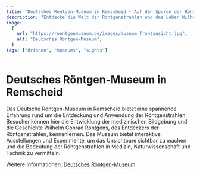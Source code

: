```yaml
---
title: "Deutsches Röntgen-Museum in Remscheid – Auf den Spuren der Röntgenstrahlen"
description: "Entdecke die Welt der Röntgenstrahlen und das Leben Wilhelm Conrad Röntgens, des Entdeckers der Röntgenstrahlen, in seinem Geburtsort Remscheid."
image:
  {
    url: "https://roentgenmuseum.de/images/museum_frontansicht.jpg",
    alt: "Deutsches Röntgen-Museum",
  }
tags: ["drinnen", "museums", "sights"]
---
```


# Deutsches Röntgen-Museum in Remscheid

Das Deutsche Röntgen-Museum in Remscheid bietet eine spannende Erfahrung rund um die Entdeckung und Anwendung der Röntgenstrahlen. Besucher können hier die Entwicklung der medizinischen Bildgebung und die Geschichte Wilhelm Conrad Röntgens, des Entdeckers der Röntgenstrahlen, kennenlernen. Das Museum bietet interaktive Ausstellungen und Experimente, um das Unsichtbare sichtbar zu machen und die Bedeutung der Röntgenstrahlen in Medizin, Naturwissenschaft und Technik zu vermitteln.

Weitere Informationen: [Deutsches Röntgen-Museum](https://roentgenmuseum.de)
